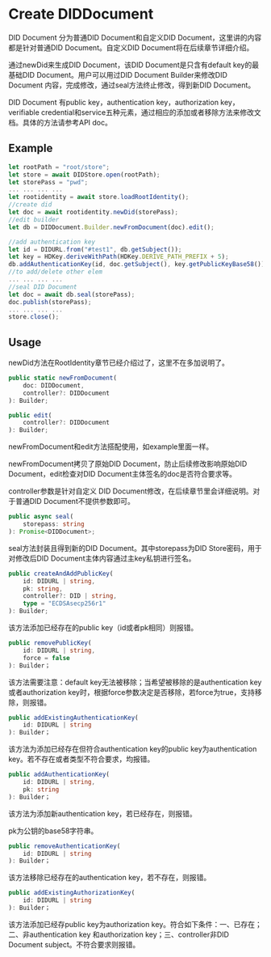 # Create DIDDocument

DID Document 分为普通DID Document和自定义DID Document，这里讲的内容都是针对普通DID Document。自定义DID Document将在后续章节详细介绍。

通过newDid来生成DID Document，该DID Document是只含有default key的最基础DID Document。用户可以用过DID Document Builder来修改DID Document 内容，完成修改，通过seal方法终止修改，得到新DID Document。

DID Document 有public key，authentication key，authorization key，verifiable credential和service五种元素，通过相应的添加或者移除方法来修改文档。具体的方法请参考API doc。

## Example

```typescript
let rootPath = "root/store";
let store = await DIDStore.open(rootPath);
let storePass = "pwd";
... ... ... ...
let rootidentity = await store.loadRootIdentity();
//create did
let doc = await rootidentity.newDid(storePass);
//edit builder
let db = DIDDocument.Builder.newFromDocument(doc).edit();

//add authentication key
let id = DIDURL.from("#test1", db.getSubject());
let key = HDKey.deriveWithPath(HDKey.DERIVE_PATH_PREFIX + 5);
db.addAuthenticationKey(id, doc.getSubject(), key.getPublicKeyBase58());//
//to add/delete other elem
... ... ... ...
//seal DID Document
let doc = await db.seal(storePass);
doc.publish(storePass);
... ... ... ...
store.close();
```

## Usage

newDid方法在RootIdentity章节已经介绍过了，这里不在多加说明了。

```typescript
public static newFromDocument(
    doc: DIDDocument,
    controller?: DIDDocument
): Builder;

public edit(
    controller?: DIDDocument
): Builder;
```

newFromDocument和edit方法搭配使用，如example里面一样。

newFromDocument拷贝了原始DID Document，防止后续修改影响原始DID Document，edit检查对DID Document主体签名的doc是否符合要求等。

controller参数是针对自定义 DID Document修改，在后续章节里会详细说明。对于普通DID Document不提供参数即可。

```typescript
public async seal(
    storepass: string
): Promise<DIDDocument>;
```

seal方法封装且得到新的DID Document。其中storepass为DID Store密码，用于对修改后DID Document主体内容通过主key私钥进行签名。

```typescript
public createAndAddPublicKey(
    id: DIDURL | string,
    pk: string,
    controller?: DID | string,
    type = "ECDSAsecp256r1"
): Builder;
```

该方法添加已经存在的public key（id或者pk相同）则报错。

```typescript
public removePublicKey(
    id: DIDURL | string,
    force = false
): Builder；
```

该方法需要注意：default key无法被移除；当希望被移除的是authentication key或者authorization key时，根据force参数决定是否移除，若force为true，支持移除，则报错。

```typescript
public addExistingAuthenticationKey(
    id: DIDURL | string
): Builder；
```

该方法为添加已经存在但符合authentication key的public key为authentication key。若不存在或者类型不符合要求，均报错。

```typescript
public addAuthenticationKey(
    id: DIDURL | string,
    pk: string
): Builder；
```

该方法为添加新authentication key，若已经存在，则报错。

pk为公钥的base58字符串。

```typescript
public removeAuthenticationKey(
    id: DIDURL | string
): Builder；
```

该方法移除已经存在的authentication key，若不存在，则报错。

```typescript
public addExistingAuthorizationKey(
    id: DIDURL | string
): Builder；
```

该方法添加已经存public key为authorization key。符合如下条件：一、已存在；二、非authentication key 和authorization key；三、controller非DID Document subject。不符合要求则报错。
